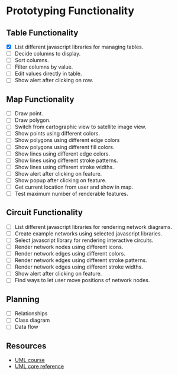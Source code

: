 # Prototyping Functionality

## Table Functionality
- [x] List different javascript libraries for managing tables.
- [ ] Decide columns to display.
- [ ] Sort columns.
- [ ] Filter columns by value.
- [ ] Edit values directly in table.
- [ ] Show alert after clicking on row.

## Map Functionality
- [ ] Draw point.
- [ ] Draw polygon.
- [ ] Switch from cartographic view to satellite image view.
- [ ] Show points using different colors.
- [ ] Show polygons using different edge colors
- [ ] Show polygons using different fill colors.
- [ ] Show lines using different edge colors.
- [ ] Show lines using different stroke patterns.
- [ ] Show lines using different stroke widths.
- [ ] Show alert after clicking on feature.
- [ ] Show popup after clicking on feature.
- [ ] Get current location from user and show in map.
- [ ] Test maximum number of renderable features.

## Circuit Functionality
- [ ] List different javascript libraries for rendering network diagrams.
- [ ] Create example networks using selected javascript libraries.
- [ ] Select javascript library for rendering interactive circuits.
- [ ] Render network nodes using different icons.
- [ ] Render network edges using different colors.
- [ ] Render network edges using different stroke patterns.
- [ ] Render network edges using different stroke widths.
- [ ] Show alert after clicking on feature.
- [ ] Find ways to let user move positions of network nodes.

## Planning
- [ ] Relationships
- [ ] Class diagram
- [ ] Data flow

## Resources
- [UML course](https://courses.edx.org/courses/course-v1:KULeuvenX+UMLx+1T2018/course/)
- [UML core reference](https://www.uml-diagrams.org/uml-core-reference.html)